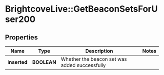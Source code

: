 # BrightcoveLive::GetBeaconSetsForUser200

## Properties
Name | Type | Description | Notes
------------ | ------------- | ------------- | -------------
**inserted** | **BOOLEAN** | Whether the beacon set was added successfully | 


